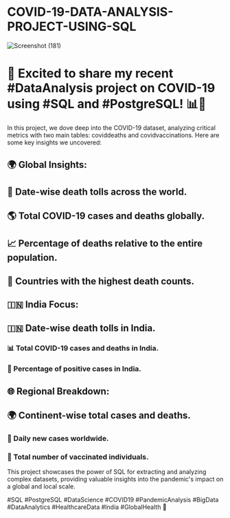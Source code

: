 # COVID-19-DATA-ANALYSIS-PROJECT-USING-SQL
![Screenshot (181)](https://github.com/Kumar28494/COVID-19-DATA-ANALYSIS-PROJECT-USING-SQL/assets/145334281/02a322e3-5fd2-42cd-a6fa-25e8bc239bd6)
# 🚀 Excited to share my recent #DataAnalysis project on COVID-19 using #SQL and #PostgreSQL! 📊🦠

In this project, we dove deep into the COVID-19 dataset, analyzing critical metrics with two main tables: coviddeaths and covidvaccinations.
Here are some key insights we uncovered:

## 🌍 Global Insights:

## 📅 Date-wise death tolls across the world.
## 🌎 Total COVID-19 cases and deaths globally.
## 📈 Percentage of deaths relative to the entire population.
## 🏅 Countries with the highest death counts.
## 🇮🇳 India Focus:

## 🇮🇳 Date-wise death tolls in India.
### 📊 Total COVID-19 cases and deaths in India.
### 🧮 Percentage of positive cases in India.
## 🌐 Regional Breakdown:

## 🌍 Continent-wise total cases and deaths.
### 📆 Daily new cases worldwide.
### 💉 Total number of vaccinated individuals.
This project showcases the power of SQL for extracting and analyzing complex datasets, providing valuable insights into the pandemic's impact on a global and local scale.

#SQL #PostgreSQL #DataScience #COVID19 #PandemicAnalysis #BigData #DataAnalytics #HealthcareData #India #GlobalHealth 🌟
